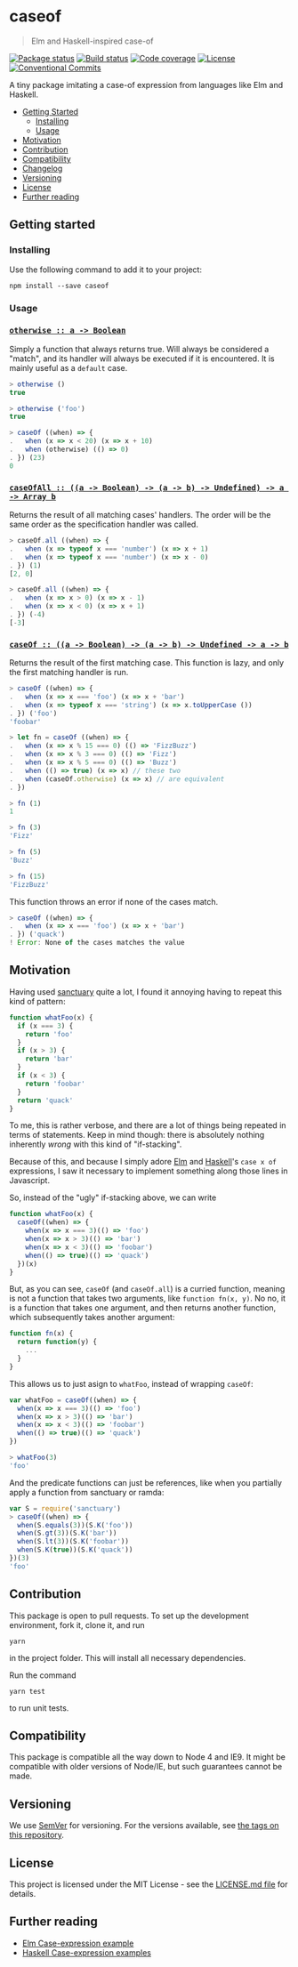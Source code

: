 # caseof

> Elm and Haskell-inspired case-of

[![Package status](https://img.shields.io/npm/v/caseof.svg?style=flat-square)](https://www.npmjs.com/package/caseof)
[![Build status](https://img.shields.io/circleci/project/github/Gipphe/caseof.svg?style=flat-square)](https://circleci.com/gh/Gipphe/caseof)
[![Code coverage](https://img.shields.io/coveralls/Gipphe/caseof.svg?style=flat-square)](https://coveralls.io/github/Gipphe/caseof)
[![License](https://img.shields.io/github/license/Gipphe/caseof.svg?style=flat-square)](https://opensource.org/licenses/MIT)
[![Conventional Commits](https://img.shields.io/badge/Conventional%20Commits-1.0.0-yellow.svg?style=flat-square)](https://conventionalcommits.org)

A tiny package imitating a case-of expression from languages like Elm and Haskell.

* [Getting Started](#getting-started)
  * [Installing](#installing)
  * [Usage](#usage)
* [Motivation](#motivation)
* [Contribution](#contribution)
* [Compatibility](#compatibility)
* [Changelog](#changelog)
* [Versioning](#versioning)
* [License](#license)
* [Further reading](#further-reading)

## Getting started

### Installing

Use the following command to add it to your project:

```shell
npm install --save caseof
```

### Usage

<!--transcribe-->

### <a name="otherwise" href="'https://github.com/Gipphe/caseof/blob/master/index.js#L65'">`otherwise :: a -⁠> Boolean`</a>

Simply a function that always returns true. Will always be considered a
"match", and its handler will always be executed if it is encountered.
It is mainly useful as a `default` case.

```javascript
> otherwise ()
true

> otherwise ('foo')
true

> caseOf ((when) => {
.   when (x => x < 20) (x => x + 10)
.   when (otherwise) (() => 0)
. }) (23)
0
```

### <a name="caseOfAll" href="'https://github.com/Gipphe/caseof/blob/master/index.js#L88'">`caseOfAll :: ((a -⁠> Boolean) -⁠> (a -⁠> b) -⁠> Undefined) -⁠> a -⁠> Array b`</a>

Returns the result of all matching cases' handlers. The order will be
the same order as the specification handler was called.

```javascript
> caseOf.all ((when) => {
.   when (x => typeof x === 'number') (x => x + 1)
.   when (x => typeof x === 'number') (x => x - 0)
. }) (1)
[2, 0]

> caseOf.all ((when) => {
.   when (x => x > 0) (x => x - 1)
.   when (x => x < 0) (x => x + 1)
. }) (-4)
[-3]
```

### <a name="caseOf" href="'https://github.com/Gipphe/caseof/blob/master/index.js#L119'">`caseOf :: ((a -⁠> Boolean) -⁠> (a -⁠> b) -⁠> Undefined -⁠> a -⁠> b`</a>

Returns the result of the first matching case. This function is lazy, and
only the first matching handler is run.

```javascript
> caseOf ((when) => {
.   when (x => x === 'foo') (x => x + 'bar')
.   when (x => typeof x === 'string') (x => x.toUpperCase ())
. }) ('foo')
'foobar'

> let fn = caseOf ((when) => {
.   when (x => x % 15 === 0) (() => 'FizzBuzz')
.   when (x => x % 3 === 0) (() => 'Fizz')
.   when (x => x % 5 === 0) (() => 'Buzz')
.   when (() => true) (x => x) // these two
.   when (caseOf.otherwise) (x => x) // are equivalent
. })

> fn (1)
1

> fn (3)
'Fizz'

> fn (5)
'Buzz'

> fn (15)
'FizzBuzz'
```

This function throws an error if none of the cases match.

```javascript
> caseOf ((when) => {
.   when (x => x === 'foo') (x => x + 'bar')
. }) ('quack')
! Error: None of the cases matches the value
```

<!--/transcribe-->

## Motivation

Having used [sanctuary](https://sanctuary.js.org/) quite a lot, I found it
annoying having to repeat this kind of pattern:

```javascript
function whatFoo(x) {
  if (x === 3) {
    return 'foo'
  }
  if (x > 3) {
    return 'bar'
  }
  if (x < 3) {
    return 'foobar'
  }
  return 'quack'
}
```

To me, this is rather verbose, and there are a lot of things being repeated
in terms of statements. Keep in mind though: there is absolutely nothing
inherently *wrong* with this kind of "if-stacking".

Because of this, and because I simply adore [Elm](http://elm-lang.org/) and
[Haskell](https://www.haskell.org/)'s `case x of` expressions, I saw it
necessary to implement something along those lines in Javascript.

So, instead of the "ugly" if-stacking above, we can write

```javascript
function whatFoo(x) {
  caseOf((when) => {
    when(x => x === 3)(() => 'foo')
    when(x => x > 3)(() => 'bar')
    when(x => x < 3)(() => 'foobar')
    when(() => true)(() => 'quack')
  })(x)
}
```

But, as you can see, `caseOf` (and `caseOf.all`) is a curried function,
meaning is not a function that takes two arguments, like `function fn(x, y)`.
No no, it is a function that takes one argument, and then returns another
function, which subsequently takes another argument:

```javascript
function fn(x) {
  return function(y) {
    ...
  }
}
```

This allows us to just asign to `whatFoo`, instead of wrapping `caseOf`:

```javascript
var whatFoo = caseOf((when) => {
  when(x => x === 3)(() => 'foo')
  when(x => x > 3)(() => 'bar')
  when(x => x < 3)(() => 'foobar')
  when(() => true)(() => 'quack')
})

> whatFoo(3)
'foo'
```

And the predicate functions can just be references, like when you partially
apply a function from sanctuary or ramda:

```javascript
var S = require('sanctuary')
> caseOf((when) => {
  when(S.equals(3))(S.K('foo'))
  when(S.gt(3))(S.K('bar'))
  when(S.lt(3))(S.K('foobar'))
  when(S.K(true))(S.K('quack'))
})(3)
'foo'
```

## Contribution

This package is open to pull requests. To set up the development environment,
fork it, clone it, and run

```shell
yarn
```

in the project folder. This will install all necessary dependencies.

Run the command

```shell
yarn test
```

to run unit tests.

## Compatibility

This package is compatible all the way down to Node 4 and IE9. It might be
compatible with older versions of Node/IE, but such guarantees cannot be made.

## Versioning

We use [SemVer](http://semver.org/) for versioning. For the versions available,
see [the tags on this repository](https://github.com/Gipphe/caseof/tags).

## License

This project is licensed under the MIT License - see the
[LICENSE.md file](https://github.com/Gipphe/caseof/blob/master/LICENSE.md) for
details.

## Further reading

* [Elm Case-expression example](http://elm-lang.org/examples/case)
* [Haskell Case-expression examples](http://zvon.org/other/haskell/Outputsyntax/caseQexpressions_reference.html)
